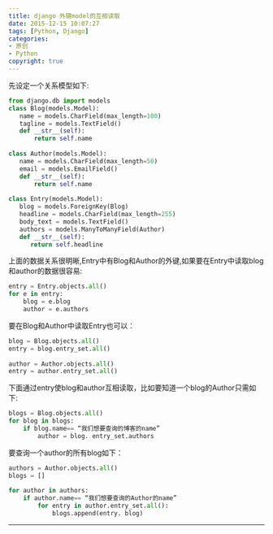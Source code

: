 ```yaml
---
title: django 外键model的互相读取
date: 2015-12-15 10:07:27
tags: [Python, Django]
categories:
- 原创
- Python
copyright: true
---
```

先设定一个关系模型如下:
``` python
from django.db import models
class Blog(models.Model):
   name = models.CharField(max_length=100)
   tagline = models.TextField()
   def __str__(self):            
       return self.name
 
class Author(models.Model):
   name = models.CharField(max_length=50)
   email = models.EmailField()
   def __str__(self):           
       return self.name
 
class Entry(models.Model):
   blog = models.ForeignKey(Blog)
   headline = models.CharField(max_length=255)
   body_text = models.TextField()
   authors = models.ManyToManyField(Author)
   def __str__(self):            
      return self.headline

```
上面的数据关系很明晰,Entry中有Blog和Author的外键,如果要在Entry中读取blog和author的数据很容易:
``` python
entry = Entry.objects.all()
for e in entry:
    blog = e.blog
    author = e.authors
```
要在Blog和Author中读取Entry也可以：
``` python
blog = Blog.objects.all()
entry = blog.entry_set.all()
 
author = Author.objects.all()
entry = author.entry_set.all()
```

下面通过entry使blog和author互相读取，比如要知道一个blog的Author只需如下:
``` python
blogs = Blog.objects.all()
for blog in blogs:
    if blog.name== “我们想要查询的博客的name”
        author = blog. entry_set.authors
```
要查询一个author的所有blog如下：
``` python
authors = Author.objects.all()
blogs = []
 
for author in authors:
    if author.name== “我们想要查询的Author的name”
        for entry in author.entry_set.all():
            blogs.append(entry. blog)
```
-----